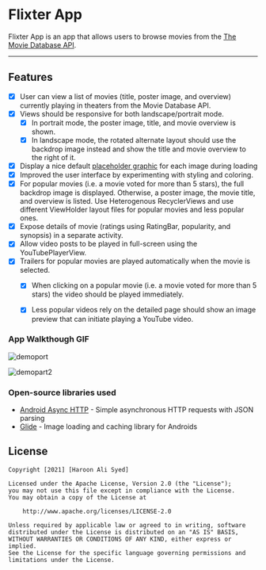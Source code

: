 # Flixter App
Flixter App is an app that allows users to browse movies from the [The Movie Database API](http://docs.themoviedb.apiary.io/#).

---

## Features
- [X] User can view a list of movies (title, poster image, and overview) currently playing in theaters from the Movie Database API.
- [X] Views should be responsive for both landscape/portrait mode.
   - [X] In portrait mode, the poster image, title, and movie overview is shown.
   - [X] In landscape mode, the rotated alternate layout should use the backdrop image instead and show the title and movie overview to the right of it.
- [X] Display a nice default [placeholder graphic](https://guides.codepath.org/android/Displaying-Images-with-the-Glide-Library#advanced-usage) for each image during loading
- [X] Improved the user interface by experimenting with styling and coloring.
- [X] For popular movies (i.e. a movie voted for more than 5 stars), the full backdrop image is displayed. Otherwise, a poster image, the movie title, and overview is listed. Use Heterogenous RecyclerViews and use different ViewHolder layout files for popular movies and less popular ones.
- [X] Expose details of movie (ratings using RatingBar, popularity, and synopsis) in a separate activity.
- [X] Allow video posts to be played in full-screen using the YouTubePlayerView.
- [X] Trailers for popular movies are played automatically when the movie is selected.
  - [X] When clicking on a popular movie (i.e. a movie voted for more than 5 stars) the video should be played immediately.
  - [X] Less popular videos rely on the detailed page should show an image preview that can initiate playing a YouTube video.


### App Walkthough GIF

![demoport](https://user-images.githubusercontent.com/63178444/107156729-0d833400-694e-11eb-84d5-cea3e4f42fd3.gif)

![demopart2](https://user-images.githubusercontent.com/63178444/108300468-5c12a880-716e-11eb-9678-79118e210541.gif)


### Open-source libraries used

- [Android Async HTTP](https://github.com/codepath/CPAsyncHttpClient) - Simple asynchronous HTTP requests with JSON parsing
- [Glide](https://github.com/bumptech/glide) - Image loading and caching library for Androids


## License

    Copyright [2021] [Haroon Ali Syed]

    Licensed under the Apache License, Version 2.0 (the "License");
    you may not use this file except in compliance with the License.
    You may obtain a copy of the License at

        http://www.apache.org/licenses/LICENSE-2.0

    Unless required by applicable law or agreed to in writing, software
    distributed under the License is distributed on an "AS IS" BASIS,
    WITHOUT WARRANTIES OR CONDITIONS OF ANY KIND, either express or implied.
    See the License for the specific language governing permissions and
    limitations under the License.

